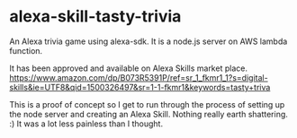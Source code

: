 # alexa-skill-tasty-trivia
An Alexa trivia game using alexa-sdk. It is a node.js server on AWS lambda function.

It has been approved and available on Alexa Skills market place.
https://www.amazon.com/dp/B073R5391P/ref=sr_1_fkmr1_1?s=digital-skills&ie=UTF8&qid=1500326497&sr=1-1-fkmr1&keywords=tasty+triva

This is a proof of concept so I get to run through the process of setting up the node server and creating an Alexa Skill. 
Nothing really earth shattering. :) It was a lot less painless than I thought. 


